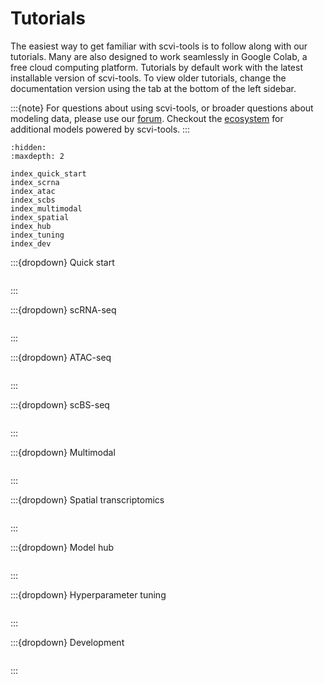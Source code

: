 # Tutorials

The easiest way to get familiar with scvi-tools is to follow along with our tutorials.
Many are also designed to work seamlessly in Google Colab, a free cloud computing platform.
Tutorials by default work with the latest installable version of scvi-tools. To view older tutorials,
change the documentation version using the tab at the bottom of the left sidebar.

:::{note}
For questions about using scvi-tools, or broader questions about modeling data, please use our [forum]. Checkout the [ecosystem] for additional models powered by scvi-tools.
:::

```{toctree}
:hidden:
:maxdepth: 2

index_quick_start
index_scrna
index_atac
index_scbs
index_multimodal
index_spatial
index_hub
index_tuning
index_dev
```


:::{dropdown} Quick start
```{include} index_quick_start.md
```
:::

:::{dropdown} scRNA-seq
```{include} index_scrna.md
```
:::

:::{dropdown} ATAC-seq
```{include} index_atac.md
```
:::

:::{dropdown} scBS-seq
```{include} index_scbs.md
```
:::

:::{dropdown} Multimodal
```{include} index_multimodal.md
```
:::

:::{dropdown} Spatial transcriptomics
```{include} index_spatial.md
```
:::

:::{dropdown} Model hub
```{include} index_hub.md
```
:::

:::{dropdown} Hyperparameter tuning
```{include} index_tuning.md
```
:::

:::{dropdown} Development
```{include} index_dev.md
```
:::

[forum]: https://discourse.scverse.org/
[ecosystem]: https://scvi-tools.org/ecosystem
